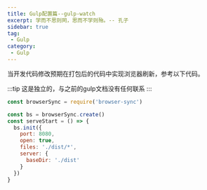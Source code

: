 ```yaml
---
title: Gulp配置篇--gulp-watch
excerpt: 学而不思则罔，思而不学则殆。-- 孔子
sidebar: true
tag:
 - Gulp
category:
 - Gulp
---
```


当开发代码修改预期在打包后的代码中实现浏览器刷新，参考以下代码。

:::tip
这是独立的，与之前的gulp文档没有任何联系
:::

```js
const browserSync = require('browser-sync')

const bs = browserSync.create()
const serveStart = () => {
  bs.init({
    port: 8080,
    open: true,
    files: './dist/*',
    server: {
      baseDir: './dist'
    }
  })
}
```